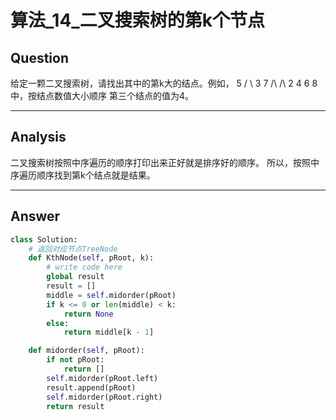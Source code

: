 # 算法_14_二叉搜索树的第k个节点


## Question
给定一颗二叉搜索树，请找出其中的第k大的结点。例如， 5 / \ 3 7 /\ /\ 2 4 6 8 中，按结点数值大小顺序
第三个结点的值为4。

----

## Analysis
二叉搜索树按照中序遍历的顺序打印出来正好就是排序好的顺序。
所以，按照中序遍历顺序找到第k个结点就是结果。

----

## Answer
```python
class Solution:
    # 返回对应节点TreeNode
    def KthNode(self, pRoot, k):
        # write code here
        global result
        result = []
        middle = self.midorder(pRoot)
        if k <= 0 or len(middle) < k:
            return None
        else:
            return middle[k - 1]

    def midorder(self, pRoot):
        if not pRoot:
            return []
        self.midorder(pRoot.left)
        result.append(pRoot)
        self.midorder(pRoot.right)
        return result
```